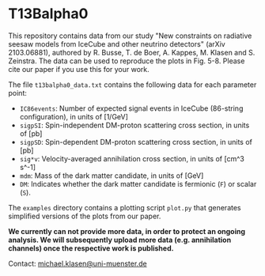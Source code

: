 # T13Balpha0
This repository contains data from our study "New constraints on radiative seesaw models from IceCube and other neutrino detectors" (arXiv 2103.06881), authored by R. Busse, T. de Boer, A. Kappes, M. Klasen and S. Zeinstra. The data can be used to reproduce the plots in Fig. 5-8. Please cite our paper if you use this for your work.

The file ``t13balpha0_data.txt`` contains the following data for each parameter point:

- ``IC86events``: Number of expected signal events in IceCube (86-string configuration), in units of [1/GeV]
- ``sigpSI``: Spin-independent DM-proton scattering cross section, in units of [pb]
- ``sigpSD``: Spin-dependent DM-proton scattering cross section, in units of [pb]
- ``sig*v``: Velocity-averaged annihilation cross section, in units of [cm^3 s^-1]
- ``mdm``: Mass of the dark matter candidate, in units of [GeV]
- ``DM``: Indicates whether the dark matter candidate is fermionic (``F``) or scalar (``S``).

The ``examples`` directory contains a plotting script ``plot.py`` that generates simplified versions of the plots from our paper.

**We currently can not provide more data, in order to protect an ongoing analysis. We will subsequently upload more data (e.g. annihilation channels) once the respective work is published.**

Contact: michael.klasen@uni-muenster.de
